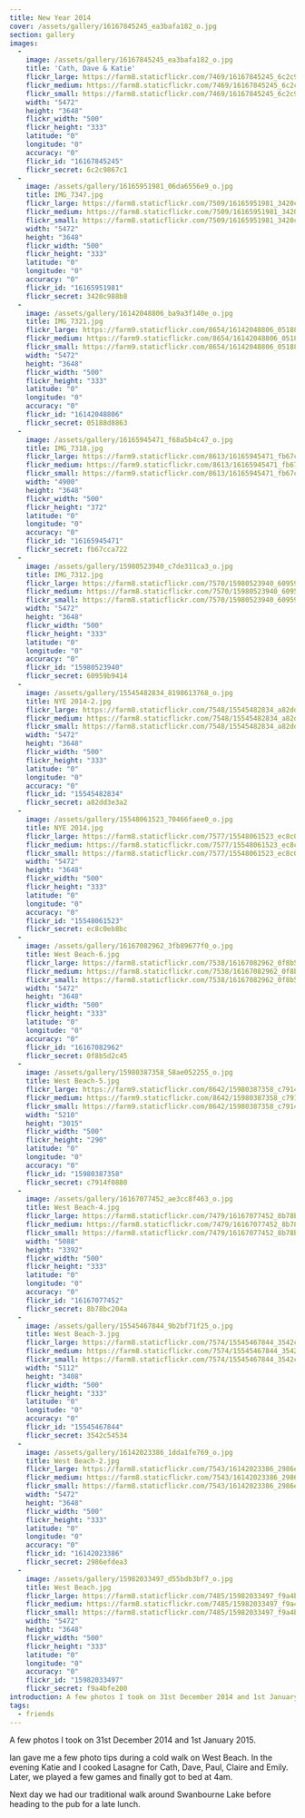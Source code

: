 ```yaml
---
title: New Year 2014
cover: /assets/gallery/16167845245_ea3bafa182_o.jpg
section: gallery
images:
  - 
    image: /assets/gallery/16167845245_ea3bafa182_o.jpg
    title: 'Cath, Dave & Katie'
    flickr_large: https://farm8.staticflickr.com/7469/16167845245_6c2c9867c1_b.jpg
    flickr_medium: https://farm8.staticflickr.com/7469/16167845245_6c2c9867c1.jpg
    flickr_small: https://farm8.staticflickr.com/7469/16167845245_6c2c9867c1_m.jpg
    width: "5472"
    height: "3648"
    flickr_width: "500"
    flickr_height: "333"
    latitude: "0"
    longitude: "0"
    accuracy: "0"
    flickr_id: "16167845245"
    flickr_secret: 6c2c9867c1
  - 
    image: /assets/gallery/16165951981_06da6556e9_o.jpg
    title: IMG_7347.jpg
    flickr_large: https://farm8.staticflickr.com/7509/16165951981_3420c988b8_b.jpg
    flickr_medium: https://farm8.staticflickr.com/7509/16165951981_3420c988b8.jpg
    flickr_small: https://farm8.staticflickr.com/7509/16165951981_3420c988b8_m.jpg
    width: "5472"
    height: "3648"
    flickr_width: "500"
    flickr_height: "333"
    latitude: "0"
    longitude: "0"
    accuracy: "0"
    flickr_id: "16165951981"
    flickr_secret: 3420c988b8
  - 
    image: /assets/gallery/16142048806_ba9a3f140e_o.jpg
    title: IMG_7321.jpg
    flickr_large: https://farm9.staticflickr.com/8654/16142048806_05188d8863_b.jpg
    flickr_medium: https://farm9.staticflickr.com/8654/16142048806_05188d8863.jpg
    flickr_small: https://farm9.staticflickr.com/8654/16142048806_05188d8863_m.jpg
    width: "5472"
    height: "3648"
    flickr_width: "500"
    flickr_height: "333"
    latitude: "0"
    longitude: "0"
    accuracy: "0"
    flickr_id: "16142048806"
    flickr_secret: 05188d8863
  - 
    image: /assets/gallery/16165945471_f68a5b4c47_o.jpg
    title: IMG_7318.jpg
    flickr_large: https://farm9.staticflickr.com/8613/16165945471_fb67cca722_b.jpg
    flickr_medium: https://farm9.staticflickr.com/8613/16165945471_fb67cca722.jpg
    flickr_small: https://farm9.staticflickr.com/8613/16165945471_fb67cca722_m.jpg
    width: "4900"
    height: "3648"
    flickr_width: "500"
    flickr_height: "372"
    latitude: "0"
    longitude: "0"
    accuracy: "0"
    flickr_id: "16165945471"
    flickr_secret: fb67cca722
  - 
    image: /assets/gallery/15980523940_c7de311ca3_o.jpg
    title: IMG_7312.jpg
    flickr_large: https://farm8.staticflickr.com/7570/15980523940_60959b9414_b.jpg
    flickr_medium: https://farm8.staticflickr.com/7570/15980523940_60959b9414.jpg
    flickr_small: https://farm8.staticflickr.com/7570/15980523940_60959b9414_m.jpg
    width: "5472"
    height: "3648"
    flickr_width: "500"
    flickr_height: "333"
    latitude: "0"
    longitude: "0"
    accuracy: "0"
    flickr_id: "15980523940"
    flickr_secret: 60959b9414
  - 
    image: /assets/gallery/15545482834_8198613768_o.jpg
    title: NYE 2014-2.jpg
    flickr_large: https://farm8.staticflickr.com/7548/15545482834_a82dd3e3a2_b.jpg
    flickr_medium: https://farm8.staticflickr.com/7548/15545482834_a82dd3e3a2.jpg
    flickr_small: https://farm8.staticflickr.com/7548/15545482834_a82dd3e3a2_m.jpg
    width: "5472"
    height: "3648"
    flickr_width: "500"
    flickr_height: "333"
    latitude: "0"
    longitude: "0"
    accuracy: "0"
    flickr_id: "15545482834"
    flickr_secret: a82dd3e3a2
  - 
    image: /assets/gallery/15548061523_70466faee0_o.jpg
    title: NYE 2014.jpg
    flickr_large: https://farm8.staticflickr.com/7577/15548061523_ec8c0eb8bc_b.jpg
    flickr_medium: https://farm8.staticflickr.com/7577/15548061523_ec8c0eb8bc.jpg
    flickr_small: https://farm8.staticflickr.com/7577/15548061523_ec8c0eb8bc_m.jpg
    width: "5472"
    height: "3648"
    flickr_width: "500"
    flickr_height: "333"
    latitude: "0"
    longitude: "0"
    accuracy: "0"
    flickr_id: "15548061523"
    flickr_secret: ec8c0eb8bc
  - 
    image: /assets/gallery/16167082962_3fb89677f0_o.jpg
    title: West Beach-6.jpg
    flickr_large: https://farm8.staticflickr.com/7538/16167082962_0f8b5d2c45_b.jpg
    flickr_medium: https://farm8.staticflickr.com/7538/16167082962_0f8b5d2c45.jpg
    flickr_small: https://farm8.staticflickr.com/7538/16167082962_0f8b5d2c45_m.jpg
    width: "5472"
    height: "3648"
    flickr_width: "500"
    flickr_height: "333"
    latitude: "0"
    longitude: "0"
    accuracy: "0"
    flickr_id: "16167082962"
    flickr_secret: 0f8b5d2c45
  - 
    image: /assets/gallery/15980387358_58ae052255_o.jpg
    title: West Beach-5.jpg
    flickr_large: https://farm9.staticflickr.com/8642/15980387358_c7914f0880_b.jpg
    flickr_medium: https://farm9.staticflickr.com/8642/15980387358_c7914f0880.jpg
    flickr_small: https://farm9.staticflickr.com/8642/15980387358_c7914f0880_m.jpg
    width: "5210"
    height: "3015"
    flickr_width: "500"
    flickr_height: "290"
    latitude: "0"
    longitude: "0"
    accuracy: "0"
    flickr_id: "15980387358"
    flickr_secret: c7914f0880
  - 
    image: /assets/gallery/16167077452_ae3cc8f463_o.jpg
    title: West Beach-4.jpg
    flickr_large: https://farm8.staticflickr.com/7479/16167077452_8b78bc204a_b.jpg
    flickr_medium: https://farm8.staticflickr.com/7479/16167077452_8b78bc204a.jpg
    flickr_small: https://farm8.staticflickr.com/7479/16167077452_8b78bc204a_m.jpg
    width: "5088"
    height: "3392"
    flickr_width: "500"
    flickr_height: "333"
    latitude: "0"
    longitude: "0"
    accuracy: "0"
    flickr_id: "16167077452"
    flickr_secret: 8b78bc204a
  - 
    image: /assets/gallery/15545467844_9b2bf71f25_o.jpg
    title: West Beach-3.jpg
    flickr_large: https://farm8.staticflickr.com/7574/15545467844_3542c54534_b.jpg
    flickr_medium: https://farm8.staticflickr.com/7574/15545467844_3542c54534.jpg
    flickr_small: https://farm8.staticflickr.com/7574/15545467844_3542c54534_m.jpg
    width: "5112"
    height: "3408"
    flickr_width: "500"
    flickr_height: "333"
    latitude: "0"
    longitude: "0"
    accuracy: "0"
    flickr_id: "15545467844"
    flickr_secret: 3542c54534
  - 
    image: /assets/gallery/16142023386_1dda1fe769_o.jpg
    title: West Beach-2.jpg
    flickr_large: https://farm8.staticflickr.com/7543/16142023386_2986efdea3_b.jpg
    flickr_medium: https://farm8.staticflickr.com/7543/16142023386_2986efdea3.jpg
    flickr_small: https://farm8.staticflickr.com/7543/16142023386_2986efdea3_m.jpg
    width: "5472"
    height: "3648"
    flickr_width: "500"
    flickr_height: "333"
    latitude: "0"
    longitude: "0"
    accuracy: "0"
    flickr_id: "16142023386"
    flickr_secret: 2986efdea3
  - 
    image: /assets/gallery/15982033497_d55bdb3bf7_o.jpg
    title: West Beach.jpg
    flickr_large: https://farm8.staticflickr.com/7485/15982033497_f9a4bfe200_b.jpg
    flickr_medium: https://farm8.staticflickr.com/7485/15982033497_f9a4bfe200.jpg
    flickr_small: https://farm8.staticflickr.com/7485/15982033497_f9a4bfe200_m.jpg
    width: "5472"
    height: "3648"
    flickr_width: "500"
    flickr_height: "333"
    latitude: "0"
    longitude: "0"
    accuracy: "0"
    flickr_id: "15982033497"
    flickr_secret: f9a4bfe200
introduction: A few photos I took on 31st December 2014 and 1st January 2015.
tags:
  - friends
---
```

A few photos I took on 31st December 2014 and 1st January 2015.

Ian gave me a few photo tips during a cold walk on West Beach. In the evening Katie and I cooked Lasagne for Cath, Dave, Paul, Claire and Emily. Later, we played a few games and finally got to bed at 4am.

Next day we had our traditional walk around Swanbourne Lake before heading to the pub for a late lunch.